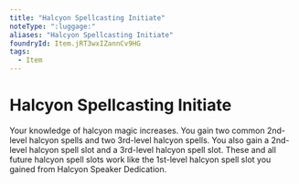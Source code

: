 ```yaml
---
title: "Halcyon Spellcasting Initiate"
noteType: ":luggage:"
aliases: "Halcyon Spellcasting Initiate"
foundryId: Item.jRT3wxIZannCv9HG
tags:
  - Item
---
```


# Halcyon Spellcasting Initiate

Your knowledge of halcyon magic increases. You gain two common 2nd-level halcyon spells and two 3rd-level halcyon spells. You also gain a 2nd-level halcyon spell slot and a 3rd-level halcyon spell slot. These and all future halcyon spell slots work like the 1st-level halcyon spell slot you gained from Halcyon Speaker Dedication.

